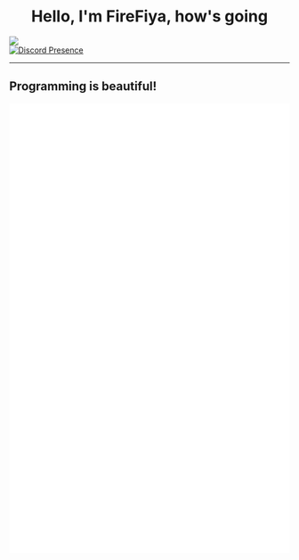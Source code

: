 <h1 align="center">Hello, I'm FireFiya, how's going</h1>
<img align='left' src='https://avatars.githubusercontent.com/u/126648922?v=4' width='410px'>

<right>[![Discord Presence](https://lanyard.cnrad.dev/api/682552229613404161)](https://discord.com/users/682552229613404161)</right>
***
<h2> Programming is beautiful!</h2>

![Metrics](/github-metrics.svg)  
